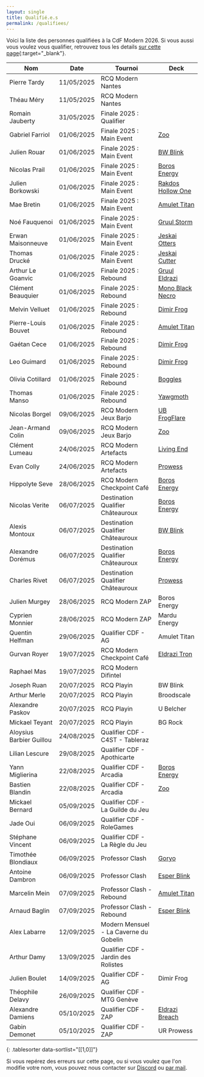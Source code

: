 ```yaml
---
layout: single
title: Qualifié.e.s
permalink: /qualifiees/
---
```


Voici la liste des personnes qualifiées à la CdF Modern 2026.
Si vous aussi vous voulez vous qualifier, retrouvez tous les details [sur cette page](/se-qualifier/){:target="_blank"}.

| Nom | Date | Tournoi | Deck |
| - | - | - | - |
| Pierre Tardy | 11/05/2025 | RCQ Modern Nantes |  |
| Théau Méry | 11/05/2025 | RCQ Modern Nantes |  |
| Romain Jauberty | 31/05/2025 | Finale 2025 : Qualifier |  |
| Gabriel Farriol | 01/06/2025 | Finale 2025 : Main Event | [Zoo](https://www.mtgtop8.com/event?e=69497&d=726444&f=MO) |
| Julien Rouar | 01/06/2025 | Finale 2025 : Main Event | [BW Blink](https://www.mtgtop8.com/event?e=69497&d=726445&f=MO) |
| Nicolas Prail | 01/06/2025 | Finale 2025 : Main Event | [Boros Energy](https://www.mtgtop8.com/event?e=69497&d=726447&f=MO) |
| Julien Borkowski | 01/06/2025 | Finale 2025 : Main Event | [Rakdos Hollow One](https://www.mtgtop8.com/event?e=69497&d=726446&f=MO) |
| Mae Bretin | 01/06/2025 | Finale 2025 : Main Event | [Amulet Titan](https://www.mtgtop8.com/event?e=69497&d=726449&f=MO) |
| Noé Fauquenoi | 01/06/2025 | Finale 2025 : Main Event | [Gruul Storm](https://www.mtgtop8.com/event?e=69497&d=726450&f=MO) |
| Erwan Maisonneuve | 01/06/2025 | Finale 2025 : Main Event | [Jeskai Otters](https://www.mtgtop8.com/event?e=69497&d=726448&f=MO) |
| Thomas Drucké | 01/06/2025 | Finale 2025 : Main Event | [Jeskai Cutter](https://www.mtgtop8.com/event?e=69497&d=726451&f=MO) |
| Arthur Le Goanvic | 01/06/2025 | Finale 2025 : Rebound | [Gruul Eldrazi](https://www.mtgtop8.com/event?e=69528&f=MO) |
| Clément Beauquier | 01/06/2025 | Finale 2025 : Rebound | [Mono Black Necro](https://www.mtgtop8.com/event?e=69528&d=726714&f=MO) |
| Melvin Velluet | 01/06/2025 | Finale 2025 : Rebound | [Dimir Frog](https://www.mtgtop8.com/event?e=69528&d=726715&f=MO) |
| Pierre-Louis Bouvet | 01/06/2025 | Finale 2025 : Rebound | [Amulet Titan](https://www.mtgtop8.com/event?e=69528&d=726716&f=MO) |
| Gaétan Cece | 01/06/2025 | Finale 2025 : Rebound | [Dimir Frog](https://www.mtgtop8.com/event?e=69528&d=726717&f=MO) |
| Leo Guimard | 01/06/2025 | Finale 2025 : Rebound | [Dimir Frog](https://www.mtgtop8.com/event?e=69528&d=726718&f=MO) |
| Olivia Cotillard | 01/06/2025 | Finale 2025 : Rebound | [Boggles](https://www.mtgtop8.com/event?e=69528&d=726719&f=MO) |
| Thomas Manso | 01/06/2025 | Finale 2025 : Rebound | [Yawgmoth](https://www.mtgtop8.com/event?e=69528&d=726720&f=MO) |
| Nicolas Borgel | 09/06/2025 | RCQ Modern Jeux Barjo | [UB FrogFlare](https://www.mtgtop8.com/event?e=70449&d=733789&f=MO) |
| Jean-Armand Colin | 09/06/2025 | RCQ Modern Jeux Barjo | [Zoo](https://www.mtgtop8.com/event?e=70449&d=733790&f=MO) |
| Clément Lumeau | 24/06/2025 | RCQ Modern Artefacts | [Living End](https://www.mtgtop8.com/event?e=70479&d=734005&f=MO) |
| Evan Colly | 24/06/2025 | RCQ Modern Artefacts | [Prowess](https://www.mtgtop8.com/event?e=70479&d=734006&f=MO) |
| Hippolyte Seve | 28/06/2025 | RCQ Modern Checkpoint Café | [Boros Energy](https://moxfield.com/decks/tyOJ_rAcGESdM2wTyLDnQA) |
| Nicolas Verite | 06/07/2025 | Destination Qualifier Châteauroux | [Boros Energy](https://www.mtgtop8.com/event?e=71390&d=741046&f=MO) |
| Alexis Montoux | 06/07/2025 | Destination Qualifier Châteauroux | [BW Blink](https://www.mtgtop8.com/event?e=71390&d=741048&f=MO) |
| Alexandre Dorémus | 06/07/2025 | Destination Qualifier Châteauroux | [Boros Energy](https://www.mtgtop8.com/event?e=71390&d=741052&f=MO) |
| Charles Rivet | 06/07/2025 | Destination Qualifier Châteauroux | [Prowess](https://www.mtgtop8.com/event?e=71390&d=741050&f=MO) |
| Julien Murgey | 28/06/2025 | RCQ Modern ZAP | Boros Energy
| Cyprien Monnier | 28/06/2025 | RCQ Modern ZAP | Mardu Energy
| Quentin Helfman | 29/06/2025 | Qualifier CDF - AG | Amulet Titan |
| Gurvan Royer | 19/07/2025 | RCQ Modern Checkpoint Café | [Eldrazi Tron](https://www.magic-ville.com/fr/decks/showdeck.php?ref=1056999) |
| Raphael Mas | 19/07/2025 | RCQ Modern Difintel | |
| Joseph Ruan | 20/07/2025 | RCQ Playin | BW Blink |
| Arthur Merle | 20/07/2025 | RCQ Playin | Broodscale |
| Alexandre Paskov | 20/07/2025 | RCQ Playin | U Belcher |
| Mickael Teyant | 20/07/2025 | RCQ Playin | BG Rock |
| Aloysius Barbier Guillou | 24/08/2025 | Qualifier CDF - C4ST - Tableraz |  |
| Lilian Lescure | 29/08/2025 | Qualifier CDF - Apothicarte |  |
| Yann Miglierina | 22/08/2025 | Qualifier CDF - Arcadia | [Boros Energy](https://www.mtgtop8.com/event?e=72759&d=751955&f=MO)  |
| Bastien Blandin | 22/08/2025 | Qualifier CDF - Arcadia | [Zoo](https://www.mtgtop8.com/event?e=72759&d=751956&f=MO)  |
| Mickael Bernard | 05/09/2025 | Qualifier CDF - La Guilde du Jeu |  |
| Jade Oui | 06/09/2025 | Qualifier CDF - RoleGames |  |
| Stéphane Vincent | 06/09/2025 | Qualifier CDF - La Règle du Jeu |  |
| Timothée Blondiaux | 06/09/2025 | Professor Clash | [Goryo](https://www.mtgtop8.com/event?e=73360&d=756523&f=MO)  |
| Antoine Dambron | 06/09/2025 | Professor Clash | [Esper Blink](https://www.mtgtop8.com/event?e=73360&d=756525&f=MO)  |
| Marcelin Mein | 07/09/2025 | Professor Clash - Rebound | [Amulet Titan](https://www.mtgtop8.com/event?e=73403&d=756911&f=MO)  |
| Arnaud Baglin | 07/09/2025 | Professor Clash - Rebound | [Esper Blink](https://www.mtgtop8.com/event?e=73403&d=756912&f=MO)  |
| Alex Labarre | 12/09/2025 | Modern Mensuel - La Caverne du Gobelin |  |
| Arthur Damy | 13/09/2025 | Qualifier CDF - Jardin des Rolistes |  |
| Julien Boulet | 14/09/2025 | Qualifier CDF - AG | Dimir Frog |
| Théophile Delavy | 26/09/2025 | Qualifier CDF - MTG Genève |  |
| Alexandre Damiens | 05/10/2025 | Qualifier CDF - ZAP | [Eldrazi Breach](https://moxfield.com/decks/KVkH0akAVEmdjhPuhKKgEA) |
| Gabin Demonet | 05/10/2025 | Qualifier CDF - ZAP | UR Prowess |



{: .tablesorter data-sortlist="[[1,0]]"}

Si vous repérez des erreurs sur cette page, ou si vous voulez que l'on modifie votre nom, vous pouvez nous contacter sur [Discord](https://discord.gg/KW4KPRZ3n7) ou [par mail](mailto:lassembleedumodern@gmail.com).
